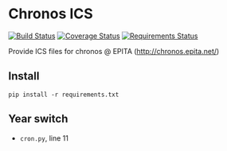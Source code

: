 # Chronos ICS

[![Build Status](https://travis-ci.org/epita/chronos-ics.svg?branch=master)](https://travis-ci.org/epita/chronos-ics)
[![Coverage Status](https://coveralls.io/repos/epita/chronos-ics/badge.svg?branch=master&service=github)](https://coveralls.io/github/epita/chronos-ics?branch=master)
[![Requirements Status](https://requires.io/github/epita/chronos-ics/requirements.svg?branch=master)](https://requires.io/github/epita/chronos-ics/requirements/?branch=master)

Provide ICS files for chronos @ EPITA (http://chronos.epita.net/)

## Install

```
pip install -r requirements.txt
```

## Year switch

- `cron.py`, line 11
